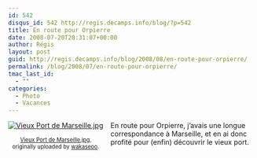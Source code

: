 ```yaml
---
id: 542
disqus_id: 542 http://regis.decamps.info/blog/?p=542
title: En route pour Orpierre
date: 2008-07-20T20:31:07+00:00
author: Régis
layout: post
guid: http://regis.decamps.info/blog/2008/08/en-route-pour-orpierre/
permalink: /blog/2008/07/en-route-pour-orpierre/
tmac_last_id:
  - ""
categories:
  - Photo
  - Vacances
---
```

<div style="float: left; text-align: center; margin-right: 15px; margin-bottom: 15px;">
  <a href="http://www.flickr.com/photos/wakaseoo/2704168791/" title="photo sharing"><img src="http://farm4.static.flickr.com/3168/2704168791_218dfbf9dc_t.jpg" alt="Vieux Port de Marseille.jpg" /></a><br /> <span style="font-size: 0.8em; margin-top: 0px;"><br /> <a href="http://www.flickr.com/photos/wakaseoo/2704168791/">Vieux Port de Marseille.jpg</a>,<br /> originally uploaded by <a href="http://www.flickr.com/people/wakaseoo/">wakaseoo</a>.<br /> </span>
</div>

En route pour Orpierre, j’avais une longue correspondance à Marseille, et en ai donc profité pour (enfin) découvrir le vieux port.
  
<br clear="all" />
